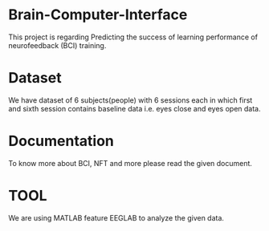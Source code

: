 # Brain-Computer-Interface
This project is regarding Predicting the success of learning performance of neurofeedback (BCI) training.

# Dataset
We have dataset of 6 subjects(people) with 6 sessions each in which first and sixth session contains baseline data i.e. eyes close and eyes open data.

# Documentation
To know more about BCI, NFT and more please read the given document.

# TOOL
We are using MATLAB feature EEGLAB to analyze the given data.